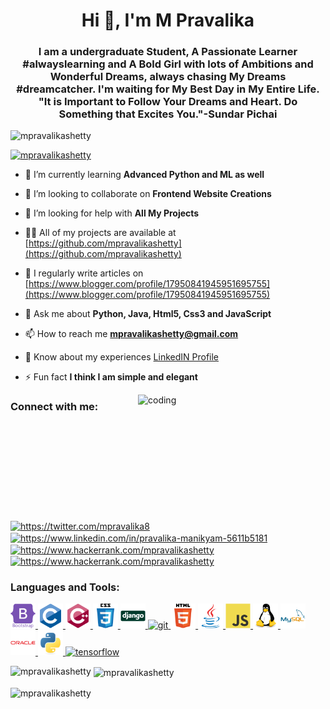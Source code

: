 
<h1 align="center">Hi 👋, I'm M Pravalika</h1>
<h3 align="center">I am a undergraduate Student, A Passionate Learner #alwayslearning and A Bold Girl with lots of Ambitions and Wonderful Dreams, always chasing My Dreams #dreamcatcher. I'm waiting for My Best Day in My Entire Life. "It is Important to Follow Your Dreams and Heart. Do Something that Excites You."-Sundar Pichai</h3>

<p align="left"> <img src="https://komarev.com/ghpvc/?username=mpravalikashetty&label=Profile%20views&color=0e75b6&style=flat" alt="mpravalikashetty" /> </p>

<p align="left"> <a href=""><img src="https://github-profile-trophy.vercel.app/?username=mpravalikashetty" alt="mpravalikashetty" /></a> </p>

-  🌱 I’m currently learning **Advanced Python and ML as well**

- 👯 I’m looking to collaborate on **Frontend Website Creations**

- 🤝 I’m looking for help with **All My Projects**

- 👨‍💻 All of my projects are available at [https://github.com/mpravalikashetty](https://github.com/mpravalikashetty)

- 📝 I regularly write articles on [https://www.blogger.com/profile/17950841945951695755](https://www.blogger.com/profile/17950841945951695755)

- 💬 Ask me about **Python, Java, Html5, Css3 and JavaScript**

- 📫 How to reach me **mpravalikashetty@gmail.com**

- 📄 Know about my experiences [LinkedIN Profile](https://www.linkedin.com/in/itsmepravalikam/)
- ⚡ Fun fact **I think I am simple and elegant**
<img align="right" alt="coding" height="200" width="300" src="https://blog.penjee.com/wp-content/uploads/2016/05/penjee-penguin-recursion-visualization.gif ">
<h3 align="left">Connect with me:</h3>
<p align="left">
<a href="https://twitter.com/MPravalika8?t=NKh6kPfvAbhOQ9M7Cngcjw&s=08" target="blank"><img align="center" src="https://cdn.jsdelivr.net/npm/simple-icons@3.0.1/icons/twitter.svg" alt="https://twitter.com/mpravalika8" height="30" width="40" /></a>
<a href="https://www.linkedin.com/in/itsmepravalikam" target="blank"><img align="center" src="https://cdn.jsdelivr.net/npm/simple-icons@3.0.1/icons/linkedin.svg" alt="https://www.linkedin.com/in/pravalika-manikyam-5611b5181" height="30" width="40" /></a>
<a href="https://www.hackerrank.com/mpravalikashetty" target="blank"><img align="center" src="https://cdn.jsdelivr.net/npm/simple-icons@3.0.1/icons/hackerrank.svg" alt="https://www.hackerrank.com/mpravalikashetty" height="30" width="40" /></a>
<a href="https://www.hackerrank.com/mpravalika_er" target="blank"><img align="center" src="https://cdn.jsdelivr.net/npm/simple-icons@3.0.1/icons/hackerrank.svg" alt="https://www.hackerrank.com/mpravalikashetty" height="30" width="40" /></a>

</p>

<h3 align="left">Languages and Tools:</h3>
<p align="left"> <a href="https://getbootstrap.com" target="_blank"> <img src="https://raw.githubusercontent.com/devicons/devicon/master/icons/bootstrap/bootstrap-plain-wordmark.svg" alt="bootstrap" width="40" height="40"/> </a> <a href="https://www.cprogramming.com/" target="_blank"> <img src="https://raw.githubusercontent.com/devicons/devicon/master/icons/c/c-original.svg" alt="c" width="40" height="40"/> </a> <a href="https://www.w3schools.com/cpp/" target="_blank"> <img src="https://raw.githubusercontent.com/devicons/devicon/master/icons/cplusplus/cplusplus-original.svg" alt="cplusplus" width="40" height="40"/> </a> <a href="https://www.w3schools.com/css/" target="_blank"> <img src="https://raw.githubusercontent.com/devicons/devicon/master/icons/css3/css3-original-wordmark.svg" alt="css3" width="40" height="40"/> </a> <a href="https://www.djangoproject.com/" target="_blank"> <img src="https://raw.githubusercontent.com/devicons/devicon/master/icons/django/django-original.svg" alt="django" width="40" height="40"/> </a> <a href="https://git-scm.com/" target="_blank"> <img src="https://www.vectorlogo.zone/logos/git-scm/git-scm-icon.svg" alt="git" width="40" height="40"/> </a> <a href="https://www.w3.org/html/" target="_blank"> <img src="https://raw.githubusercontent.com/devicons/devicon/master/icons/html5/html5-original-wordmark.svg" alt="html5" width="40" height="40"/> </a> <a href="https://www.java.com" target="_blank"> <img src="https://raw.githubusercontent.com/devicons/devicon/master/icons/java/java-original.svg" alt="java" width="40" height="40"/> </a> <a href="https://developer.mozilla.org/en-US/docs/Web/JavaScript" target="_blank"> <img src="https://raw.githubusercontent.com/devicons/devicon/master/icons/javascript/javascript-original.svg" alt="javascript" width="40" height="40"/> </a> <a href="https://www.linux.org/" target="_blank"> <img src="https://raw.githubusercontent.com/devicons/devicon/master/icons/linux/linux-original.svg" alt="linux" width="40" height="40"/> </a> <a href="https://www.mysql.com/" target="_blank"> <img src="https://raw.githubusercontent.com/devicons/devicon/master/icons/mysql/mysql-original-wordmark.svg" alt="mysql" width="40" height="40"/> </a> <a href="https://www.oracle.com/" target="_blank"> <img src="https://raw.githubusercontent.com/devicons/devicon/master/icons/oracle/oracle-original.svg" alt="oracle" width="40" height="40"/> </a> <a href="https://www.python.org" target="_blank"> <img src="https://raw.githubusercontent.com/devicons/devicon/master/icons/python/python-original.svg" alt="python" width="40" height="40"/> </a> <a href="https://www.tensorflow.org" target="_blank"> <img src="https://www.vectorlogo.zone/logos/tensorflow/tensorflow-icon.svg" alt="tensorflow" width="40" height="40"/> </a> </p>

<p><img align="left" src="https://github-readme-stats.vercel.app/api/top-langs?username=mpravalikashetty&show_icons=true&locale=en&layout=compact" alt="mpravalikashetty" /></p>

<p>&nbsp;<img align="center" src="https://github-readme-stats.vercel.app/api?username=mpravalikashetty&show_icons=true&locale=en" alt="mpravalikashetty" /></p>

<p><img align="center" src="https://github-readme-streak-stats.herokuapp.com/?user=mpravalikashetty&" alt="mpravalikashetty" /></p>
